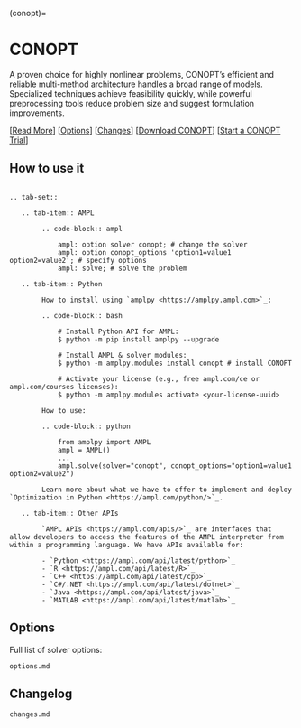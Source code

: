 (conopt)=

# CONOPT

A proven choice for highly nonlinear problems, CONOPT’s efficient and reliable multi-method architecture handles a broad range of models. Specialized techniques achieve feasibility quickly, while powerful preprocessing tools reduce problem size and suggest formulation improvements.

[[Read More](https://ampl.com/products/solvers/solvers-we-sell/conopt/)]
[[Options](options.md)]
[[Changes](changes.md)]
[[Download CONOPT](https://portal.ampl.com/user/ampl/download/conopt)]
[[Start a CONOPT Trial](https://portal.ampl.com/user/ampl/request/amplce/trial?solver=conopt)]

## How to use it

```{eval-rst}

.. tab-set::

   .. tab-item:: AMPL

        .. code-block:: ampl

            ampl: option solver conopt; # change the solver
            ampl: option conopt_options 'option1=value1 option2=value2'; # specify options
            ampl: solve; # solve the problem

   .. tab-item:: Python
   
        How to install using `amplpy <https://amplpy.ampl.com>`_:

        .. code-block:: bash

            # Install Python API for AMPL:
            $ python -m pip install amplpy --upgrade

            # Install AMPL & solver modules:
            $ python -m amplpy.modules install conopt # install CONOPT

            # Activate your license (e.g., free ampl.com/ce or ampl.com/courses licenses):
            $ python -m amplpy.modules activate <your-license-uuid>

        How to use:

        .. code-block:: python

            from amplpy import AMPL
            ampl = AMPL()
            ...
            ampl.solve(solver="conopt", conopt_options="option1=value1 option2=value2")

        Learn more about what we have to offer to implement and deploy `Optimization in Python <https://ampl.com/python/>`_.

   .. tab-item:: Other APIs

        `AMPL APIs <https://ampl.com/apis/>`_ are interfaces that allow developers to access the features of the AMPL interpreter from within a programming language. We have APIs available for:

        - `Python <https://ampl.com/api/latest/python>`_
        - `R <https://ampl.com/api/latest/R>`_
        - `C++ <https://ampl.com/api/latest/cpp>`_
        - `C#/.NET <https://ampl.com/api/latest/dotnet>`_
        - `Java <https://ampl.com/api/latest/java>`_
        - `MATLAB <https://ampl.com/api/latest/matlab>`_
```

## Options

Full list of solver options:
```{toctree}
options.md
```

## Changelog

```{toctree}
changes.md
```

